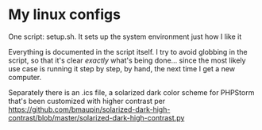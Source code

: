 My linux configs
===

One script: setup.sh. It sets up the system environment just how I like it

Everything is documented in the script itself. I try to avoid globbing in the script, so that it's clear _exactly_ what's being done... since the most likely use case is running it step by step, by hand, the next time I get a new computer.

Separately there is an .ics file, a solarized dark color scheme for PHPStorm that's been customized with higher contrast per https://github.com/bmaupin/solarized-dark-high-contrast/blob/master/solarized-dark-high-contrast.py
